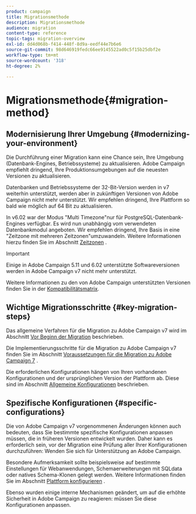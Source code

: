 ```yaml
---
product: campaign
title: Migrationsmethode
description: Migrationsmethode
audience: migration
content-type: reference
topic-tags: migration-overview
exl-id: dd4d068b-f414-448f-8d9a-eedf44e7b6e6
source-git-commit: 98d646919fedc66ee9145522ad0c5f15b25dbf2e
workflow-type: tm+mt
source-wordcount: '318'
ht-degree: 2%

---
```


# Migrationsmethode{#migration-method}

## Modernisierung Ihrer Umgebung {#modernizing-your-environment}

Die Durchführung einer Migration kann eine Chance sein, Ihre Umgebung (Datenbank-Engines, Betriebssysteme) zu aktualisieren. Adobe Campaign empfiehlt dringend, Ihre Produktionsumgebungen auf die neuesten Versionen zu aktualisieren.

Datenbanken und Betriebssysteme der 32-Bit-Version werden in v7 weiterhin unterstützt, werden aber in zukünftigen Versionen von Adobe Campaign nicht mehr unterstützt. Wir empfehlen dringend, Ihre Plattform so bald wie möglich auf 64 Bit zu aktualisieren.

In v6.02 war der Modus &quot;Multi Timezone&quot;nur für PostgreSQL-Datenbank-Engines verfügbar. Es wird nun unabhängig vom verwendeten Datenbankmodul angeboten. Wir empfehlen dringend, Ihre Basis in eine &quot;Zeitzone mit mehreren Zeitzonen&quot;umzuwandeln. Weitere Informationen hierzu finden Sie im Abschnitt [Zeitzonen](../../migration/using/general-configurations.md#time-zones) .

>[!IMPORTANT]
>
>Einige in Adobe Campaign 5.11 und 6.02 unterstützte Softwareversionen werden in Adobe Campaign v7 nicht mehr unterstützt.
>
>Weitere Informationen zu den von Adobe Campaign unterstützten Versionen finden Sie in der [Kompatibilitätsmatrix](../../rn/using/compatibility-matrix.md).

## Wichtige Migrationsschritte {#key-migration-steps}

Das allgemeine Verfahren für die Migration zu Adobe Campaign v7 wird im Abschnitt [Vor Beginn der Migration](../../migration/using/before-starting-migration.md) beschrieben.

Die Implementierungsschritte für die Migration zu Adobe Campaign v7 finden Sie im Abschnitt [Voraussetzungen für die Migration zu Adobe Campaign 7](../../migration/using/prerequisites-for-migration-to-adobe-campaign-7.md) .

Die erforderlichen Konfigurationen hängen von Ihren vorhandenen Konfigurationen und der ursprünglichen Version der Plattform ab. Diese sind im Abschnitt [Allgemeine Konfigurationen](../../migration/using/general-configurations.md) beschrieben.

## Spezifische Konfigurationen {#specific-configurations}

Die von Adobe Campaign v7 vorgenommenen Änderungen können auch bedeuten, dass Sie bestimmte spezifische Konfigurationen anpassen müssen, die in früheren Versionen entwickelt wurden. Daher kann es erforderlich sein, vor der Migration eine Prüfung aller Ihrer Konfigurationen durchzuführen: Wenden Sie sich für Unterstützung an Adobe Campaign.

Besondere Aufmerksamkeit sollte beispielsweise auf bestimmte Einstellungen für Webanwendungen, Schemaerweiterungen mit SQLdata oder natives Schema-Klonen gelegt werden. Weitere Informationen finden Sie im Abschnitt [Plattform konfigurieren](../../migration/using/configuring-your-platform.md) .

Ebenso wurden einige interne Mechanismen geändert, um auf die erhöhte Sicherheit in Adobe Campaign zu reagieren: müssen Sie diese Konfigurationen anpassen.
